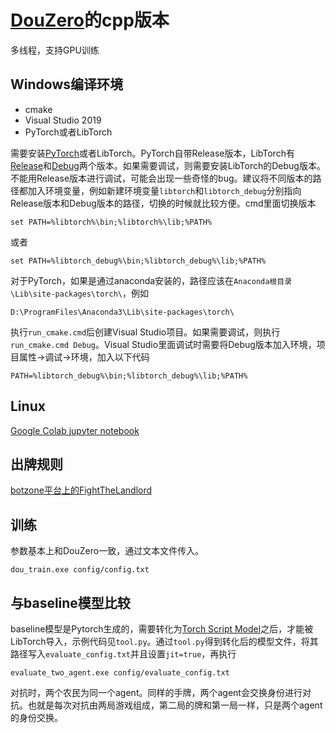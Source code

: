 # [DouZero](https://github.com/kwai/DouZero)的cpp版本
多线程，支持GPU训练

## Windows编译环境
* cmake
* Visual Studio 2019
* PyTorch或者LibTorch

需要安装[PyTorch](https://pytorch.org)或者LibTorch。PyTorch自带Release版本，LibTorch有[Release](https://download.pytorch.org/libtorch/cu102/libtorch-win-shared-with-deps-1.9.1%2Bcu102.zip)和[Debug](https://download.pytorch.org/libtorch/cu102/libtorch-win-shared-with-deps-debug-1.9.1%2Bcu102.zip)两个版本。如果需要调试，则需要安装LibTorch的Debug版本。不能用Release版本进行调试，可能会出现一些奇怪的bug。建议将不同版本的路径都加入环境变量，例如新建环境变量`libtorch`和`libtorch_debug`分别指向Release版本和Debug版本的路径，切换的时候就比较方便。cmd里面切换版本
```
set PATH=%libtorch%\bin;%libtorch%\lib;%PATH%
```
或者
```
set PATH=%libtorch_debug%\bin;%libtorch_debug%\lib;%PATH%
```
对于PyTorch，如果是通过anaconda安装的，路径应该在`Anaconda根目录\Lib\site-packages\torch\`，例如
```
D:\ProgramFiles\Anaconda3\Lib\site-packages\torch\
```
执行`run_cmake.cmd`后创建Visual Studio项目。如果需要调试，则执行`run_cmake.cmd Debug`。Visual Studio里面调试时需要将Debug版本加入环境，项目属性->调试->环境，加入以下代码
```
PATH=%libtorch_debug%\bin;%libtorch_debug%\lib;%PATH%
```

## Linux
[Google Colab jupyter notebook](https://colab.research.google.com/drive/16XQ1wvV9wjYP_v3Tv3EfEv7p_wI2hVIp?usp=sharing)

## 出牌规则
[botzone平台上的FightTheLandlord](https://wiki.botzone.org.cn/index.php?title=FightTheLandlord)

## 训练
参数基本上和DouZero一致，通过文本文件传入。
```
dou_train.exe config/config.txt
```
## 与baseline模型比较
baseline模型是Pytorch生成的，需要转化为[Torch Script Model](https://pytorch.org/tutorials/advanced/cpp_export.html)之后，才能被LibTorch导入，示例代码见`tool.py`。通过`tool.py`得到转化后的模型文件，将其路径写入`evaluate_config.txt`并且设置`jit=true`，再执行
```
evaluate_two_agent.exe config/evaluate_config.txt
```
对抗时，两个农民为同一个agent。同样的手牌，两个agent会交换身份进行对抗。也就是每次对抗由两局游戏组成，第二局的牌和第一局一样，只是两个agent的身份交换。